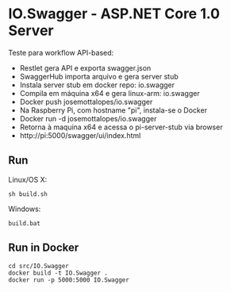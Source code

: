 # IO.Swagger - ASP.NET Core 1.0 Server

Teste para workflow API-based:  

- Restlet gera API e exporta swagger.json   
- SwaggerHub importa arquivo e gera server stub   
- Instala server stub em docker repo: io.swagger   
- Compila em máquina x64 e gera linux-arm: io.swagger   
- Docker push josemottalopes/io.swagger   
- Na Raspberry Pi, com hostname \"pi\", instala-se o Docker   
- Docker run -d josemottalopes/io.swagger   
- Retorna à maquina x64 e acessa o pi-server-stub via browser   
- http://pi:5000/swagger/ui/index.html    

## Run

Linux/OS X:

```
sh build.sh
```

Windows:

```
build.bat
```

## Run in Docker

```
cd src/IO.Swagger
docker build -t IO.Swagger .
docker run -p 5000:5000 IO.Swagger
```
